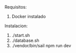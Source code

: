 Requisitos:

1) Docker instalado

Instalacion:

1) ./start.sh
2) ./database.sh
3) ./vendor/bin/sail npm run dev
